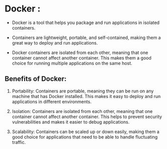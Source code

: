# Docker :


-  Docker is a tool that helps you package and run applications in isolated containers.
-   Containers are lightweight, portable, and self-contained, making them a great way to deploy and run applications.

-  Docker containers are isolated from each other, meaning that one container cannot affect another container. This makes them a good choice for running multiple applications on the same host. 



## Benefits of  Docker:

1) Portability: Containers are portable, meaning they can be run on any machine that has Docker installed. This makes it easy to deploy and run applications in different environments.

2) Isolation: Containers are isolated from each other, meaning that one container cannot affect another container. This helps to prevent security vulnerabilities and makes it easier to debug applications.

3) Scalability: Containers can be scaled up or down easily, making them a good choice for applications that need to be able to handle fluctuating traffic.



